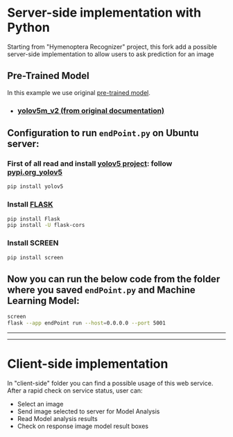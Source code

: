 # Server-side implementation with Python
Starting from "Hymenoptera Recognizer" project, this fork add a possible server-side implementation to allow users to ask prediction for an image

## Pre-Trained Model
In this example we use original [pre-trained model](/Hymenoptera-Recognizer/models/yolov5m_v2.pt).

* ### [yolov5m_v2 (from original documentation)](../README.md#yolov5m_v2)

## Configuration to run `endPoint.py` on Ubuntu server:

### First of all read and install [yolov5 project](https://github.com/ultralytics/yolov5): follow [pypi.org_yolov5](https://pypi.org/project/yolov5/)
```bash
pip install yolov5
```

### Install [FLASK](https://flask.palletsprojects.com/en/2.2.x/)
```bash
pip install Flask
pip install -U flask-cors
```

### Install SCREEN
```bash
pip install screen
```

## Now you can run the below code from the folder where you saved `endPoint.py` and Machine Learning Model:
```bash
screen
flask --app endPoint run --host=0.0.0.0 --port 5001
```
---
---
# Client-side implementation
In "client-side" folder you can find a possible usage of this web service. After a rapid check on service status, user can:

* Select an image
* Send image selected to server for Model Analysis
* Read Model analysis results
* Check on response image model result boxes